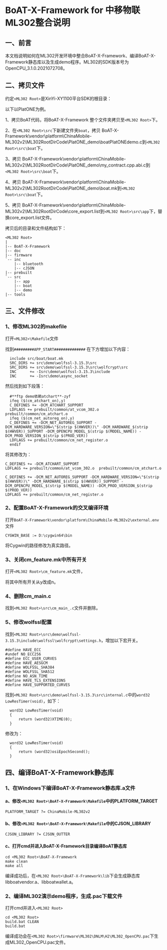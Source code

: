 # BoAT-X-Framework for 中移物联ML302整合说明


## 一、前言

本文档说明如何在ML302开发环境中整合BoAT-X-Framework、编译BoAT-X-Framework静态库以及生成demo程序。ML302的SDK版本号为OpenCPU_3.1.0.2021072708。

## 二、拷贝文件

约定`<ML302 Root>`是XinYi-XY1100平台SDK的根目录：

以下以PlatONE为例。

1、拷贝BoAT代码，将BoAT-X-Framework 整个文件夹拷贝至`<ML302 Root>`下。

2、在`<ML302 Root>\src`下新建文件夹`boat`，拷贝 BoAT-X-Framework\vendor\platform\ChinaMobile-ML302v2\ML302RootDirCode\PlatONE_demo\boatPlatONEdemo.c到`<ML302 Root>\src\boat`下。

3、拷贝 BoAT-X-Framework\vendor\platform\ChinaMobile-ML302v2\ML302RootDirCode\PlatONE_demo\my_contract.cpp.abi.c到`<ML302 Root>\src\boat`下。

4、拷贝 BoAT-X-Framework\vendor\platform\ChinaMobile-ML302v2\ML302RootDirCode\PlatONE_demo\boat.mk到`<ML302 Root>\src\boat`下。

5、拷贝 BoAT-X-Framework\vendor\platform\ChinaMobile-ML302v2\ML302RootDirCode\core_export.list到`<ML302 Root>\src\app`下，替换core_export.list文件。

拷贝后的目录和文件结构如下：
```
<ML302 Root>
|
|-- BoAT-X-Framework
|-- doc
|-- firmware
`-- inc
    |-- bluetooth
    |-- cJSON
|-- prebuilt
`-- src
    |-- app
    |-- boat
    |-- demo
|-- tools
```


## 三、文件修改

### 1、修改ML302的makefile

打开`<ML302>\Makefile`文件
  
  找到`#########APP_START##############`
  在下方增加以下内容：
  ```
    include src/boat/boat.mk
    SRC_DIRS += src\demo\wolfssl-3.15.3\src
    SRC_DIRS += src\demo\wolfssl-3.15.3\src\wolfcrypt\src
    INC      += -Isrc\demo\wolfssl-3.15.3\include
    INC      += -Isrc\demo\async_socket
  ```

  然后找到如下段落：
  ```
    #**ftp demo依赖atchart**-zyf
    ifeq ($(cm_atchart_on),y)
    C_DEFINES += -DCM_ATCHART_SUPPORT
    LDFLAGS += prebuilt/common/at_vcom_302.o  prebuilt/common/cm_atchart.o
    ifeq ($(cm_net_autoreg_on),y)
    C_DEFINES += -DCM_NET_AUTOREG_SUPPORT -DCM_HARDWARE_VERSION=\"$(strip $(HWVER))\" -DCM_HARDWARE_$(strip $(HWVER))_SUPPORT -DCM_OPENCPU_MODEL_$(strip $(MODEL_NAME)) -DCM_PROD_VERSION_$(strip $(PROD_VER))
    LDFLAGS += prebuilt/common/cm_net_register.o
    endif
  ```

  将其修改为：
  ```
  C_DEFINES += -DCM_ATCHART_SUPPORT
  LDFLAGS += prebuilt/common/at_vcom_302.o  prebuilt/common/cm_atchart.o

  C_DEFINES += -DCM_NET_AUTOREG_SUPPORT -DCM_HARDWARE_VERSION=\"$(strip $(HWVER))\" -DCM_HARDWARE_$(strip $(HWVER))_SUPPORT -DCM_OPENCPU_MODEL_$(strip $(MODEL_NAME)) -DCM_PROD_VERSION_$(strip $(PROD_VER))
  LDFLAGS += prebuilt/common/cm_net_register.o
  ```

### 2、配置BoAT-X-Framework的交叉编译环境

  打开`BoAT-X-Framework\vendor\platform\ChinaMobile-ML302v2\external.env`文件
  
  ```
  CYGWIN_BASE := D:\cygwin64\bin
  ```
  将Cygwin的路径修改为真实路径。
  
### 3、关闭cm_feature.mk中所有开关
  
  打开`<ML302 Root>\cm_feature.mk`文件，
  
  将其中所有开关从y改成n。

### 4、删除cm_main.c

  找到`<ML302 Root>\src\cm_main_.c`文件并删除。

### 5、修改wolfssl配置

  找到`<ML302 Root>\src\demo\wolfssl-3.15.3\include\wolfssl\wolfcrypt\settings.h`，增加以下宏开关。
  ```
  #define HAVE_ECC
  #undef NO_ECC256
  #define ECC_USER_CURVES
  #define HAVE_AESGCM
  #define WOLFSSL_SHA384
  #define WOLFSSL_SHA512
  #define NO_ASN_TIME
  #define HAVE_TLS_EXTENSIONS
  #define HAVE_SUPPORTED_CURVES
  ```
  
  找到`<ML302 Root>\src\demo\wolfssl-3.15.3\src\internal.c`中的`word32 LowResTimer(void)`，如下：
  ```
    word32 LowResTimer(void)
    {
        return (word32)XTIME(0);
    }
  ```
  修改为：
  ```
    word32 LowResTimer(void)
    {
        return (word32)osiEpochSecond();
    }
  ```

## 四、编译BoAT-X-Framework静态库

### 1、在Windows下编译BoAT-X-Framework静态库.a文件
   
   #### a、修改`<ML302 Root>\BoAT-X-Framework\Makefile`中的PLATFORM_TARGET
   ```
   PLATFORM_TARGET ?= ChinaMobile-ML302v2
   ```

   #### b、修改`<ML302 Root>\BoAT-X-Framework\Makefile`中的CJSON_LIBRARY
   ```
   CJSON_LIBRARY ?= CJSON_OUTTER
   ```
   
   #### c、打开cmd并进入BoAT-X-Framework目录编译BoAT静态库
   ```
   cd <ML302 Root>\BoAT-X-Framework
   make clean
   make all
   ```
   
   编译成功后，在`<ML302 Root>\BoAT-X-Framework\lib`下会生成静态库libboatvendor.a、libboatwallet.a。
   

### 2、编译ML302演示demo程序，生成.pac下载文件
   
   打开cmd并进入`<ML302 Root>`
   ```
   cd <ML302 Root>
   build.bat CLEAN
   build.bat
   ```
   编译成功会在`<ML302 Root>\firmware\ML302\DNLM\H2\ML302_OpenCPU.pac`下生成ML302_OpenCPU.pac文件。
